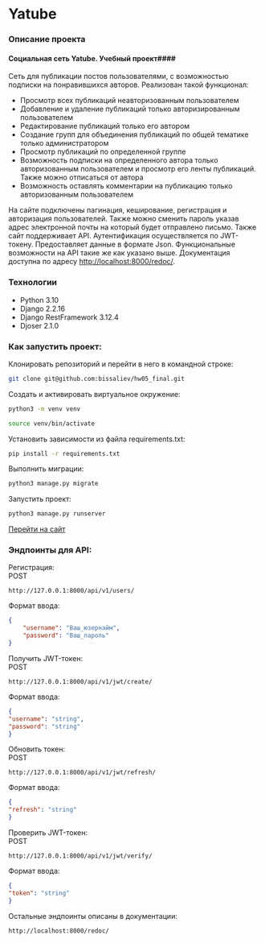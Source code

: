 # Yatube


### Описание проекта
#### Cоциальная сеть Yatube. Учебный проект####

Сеть для публикации постов пользователями, с возможностью подписки на понравившихся авторов. Реализован такой функционал:
- Просмотр всех публикаций неавторизованным пользователем
- Добавление и удаление публикаций только авторизированным пользователем
- Редактирование публикаций только его автором
- Создание групп для объединения публикаций по общей тематике только администратором
- Просмотр публикаций по определенной группе
- Возможность подписки на определенного автора только авторизованным пользователем и просмотр его ленты публикаций. Также можно отписаться от автора
- Возможность оставлять комментарии на публикацию только авторизованным пользователем

На  сайте подключены пагинация, кеширование, регистрация и авторизация пользователей. Также можно сменить пароль указав адрес электронной почты на который будет отправлено письмо. Также сайт поддерживает API. Аутентификация осуществляется по JWT-токену. Предоставляет данные в формате Json. Функциональные возможности на API такие же как указано выше. Документация доступна по адресу [http://localhost:8000/redoc/](http://localhost:8000/redoc/).


### Технологии
- Python 3.10
- Django 2.2.16
- Django RestFramework 3.12.4
- Djoser 2.1.0


### Как запустить проект:

Клонировать репозиторий и перейти в него в командной строке:

```bash
git clone git@github.com:bissaliev/hw05_final.git
```

Cоздать и активировать виртуальное окружение:

```bash
python3 -m venv venv
```

```bash
source venv/bin/activate
```

Установить зависимости из файла requirements.txt:

```bash
pip install -r requirements.txt
```

Выполнить миграции:

```bash
python3 manage.py migrate
```

Запустить проект:

```bash
python3 manage.py runserver
```

[Перейти на сайт](http://localhost:8000/)


### Эндпоинты для API:

Регистрация:  
POST
```
http://127.0.0.1:8000/api/v1/users/
```
Формат ввода:
```json
{
    "username": "Ваш_юзернайм",
    "password": "Ваш_пароль"
}
```


Получить JWT-токен:  
POST
```
http://127.0.0.1:8000/api/v1/jwt/create/
```
Формат ввода:
```json
{
"username": "string",
"password": "string"
}
```

Обновить токен:  
POST
```
http://127.0.0.1:8000/api/v1/jwt/refresh/
```
Формат ввода:
```json
{
"refresh": "string"
}
```

Проверить JWT-токен:  
POST
```
http://127.0.0.1:8000/api/v1/jwt/verify/
```
Формат ввода:
```json
{
"token": "string"
}
```

Остальные эндпоинты описаны в документации:
```
http://localhost:8000/redoc/
```

